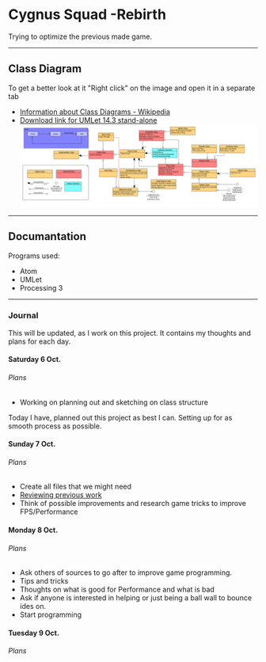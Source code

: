 # Cygnus Squad -Rebirth
Trying to optimize the previous made game.
___
## Class Diagram
To get a better look at it "Right click" on the image and open it in a separate tab
+ [Information about Class Diagrams - Wikipedia](https://en.wikipedia.org/wiki/Class_diagram)
+ [Download link for UMLet 14.3 stand-alone](https://www.umlet.com/download/umlet_14_3/umlet-standalone-14.3.0.zip)
![Diagram of Cygnus Squads planned class structure](./CygnusSquadUMLDiagram.svg)
___
## Documantation
Programs used:
+ Atom
+ UMLet
+ Processing 3
---
### Journal
This will be updated, as I work on this project. It contains my thoughts and plans for each day.
#### Saturday 6 Oct.
###### Plans
+ Working on planning out and sketching on class structure

Today I have, planned out this project as best I can. Setting up for as smooth process as possible.
#### Sunday 7 Oct.
###### Plans
+ Create all files that we might need
+ [Reviewing previous work](https://github.com/Knase23/Group11)
 + Think of possible improvements and research game tricks to improve FPS/Performance

####  Monday 8 Oct.
###### Plans
+ Ask others of sources to go after to improve game programming.
 + Tips and tricks
 + Thoughts on what is good for Performance and what is bad
+ Ask if anyone is interested in helping or just being a ball wall to bounce ides on.
+ Start programming

#### Tuesday 9 Oct.
###### Plans
